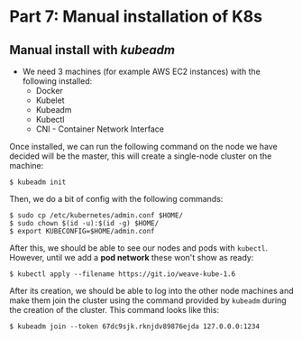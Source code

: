 # Part 7: Manual installation of K8s

## Manual install with _kubeadm_

- We need 3 machines (for example AWS EC2 instances) with the following installed:
  * Docker
  * Kubelet
  * Kubeadm
  * Kubectl
  * CNI - Container Network Interface

Once installed, we can run the following command on the node we have decided will be the master, this will create a single-node cluster on the machine:

```
$ kubeadm init
```

Then, we do a bit of config with the following commands:

```
$ sudo cp /etc/kubernetes/admin.conf $HOME/
$ sudo chown $(id -u):$(id -g) $HOME/
$ export KUBECONFIG=$HOME/admin.conf
```

After this, we should be able to see our nodes and pods with `kubectl`. However, until we add a __pod network__ these won't show as ready:

```
$ kubectl apply --filename https://git.io/weave-kube-1.6
```

After its creation, we should be able to log into the other node machines and make them join the cluster using the command provided by `kubeadm` during the creation of the cluster. This command looks like this:

```
$ kubeadm join --token 67dc9sjk.rknjdv89876ejda 127.0.0.0:1234
```
